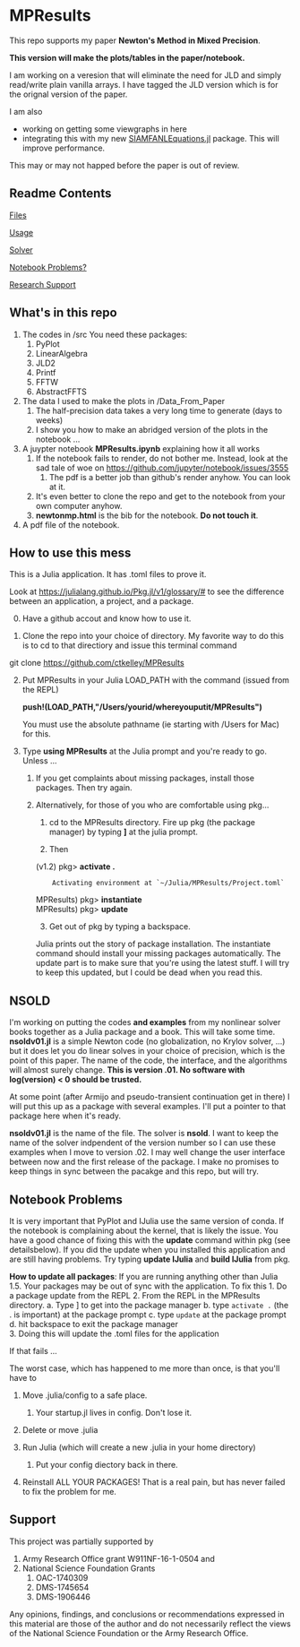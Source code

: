 # MPResults

This repo supports my paper __Newton's Method in Mixed Precision__. 

__This version will make the plots/tables in the paper/notebook.__

I am working on a veresion that will eliminate the need for JLD and simply read/write plain vanilla arrays. I have tagged the JLD version which is for the orignal version of the paper.

I am also

  - working on getting some viewgraphs in here
  - integrating this with my new [SIAMFANLEquations.jl](#https://github.com/ctkelley/SIAMFANLEquations.jl) package. This will improve performance.
  
This may or may not happed before the paper is out of review.

## Readme Contents

[Files](#What's-in-this-repo)

[Usage](#How-to-use-this-mess)

[Solver](#NSOLD)

[Notebook Problems?](#Notebook-Problems)

[Research Support](#Support)


## What's in this repo

1. The codes in /src
   You need these packages: 
   1. PyPlot
   2. LinearAlgebra
   3. JLD2
   4. Printf
   5. FFTW
   6. AbstractFFTS
2. The data I used to make the plots in /Data_From_Paper
   1. The half-precision data takes a very long time to generate (days to weeks)
   2. I show you how to make an abridged version of the plots in the notebook ...
3. A juypter notebook **MPResults.ipynb** explaining how it all works
   1. If the notebook fails to render, do not bother me. Instead, look at the sad tale of woe on
       https://github.com/jupyter/notebook/issues/3555
       1. The pdf is a better job than github's render anyhow. You can look at it.
   2. It's even better to clone the repo and get to the notebook from your own computer anyhow.
   3. __newtonmp.html__ is the bib for the notebook. __Do not touch it__.
4. A pdf file of the notebook.

## How to use this mess

This is a Julia application. It has .toml files to prove it.

Look at https://julialang.github.io/Pkg.jl/v1/glossary/# to see the difference between an application, 
a project, and a package.

0. Have a github accout and know how to use it.

1. Clone the repo into your choice of directory. My favorite way to do this is to cd to that directiory and issue this terminal command

git clone https://github.com/ctkelley/MPResults

2. Put MPResults in your Julia LOAD_PATH with the command (issued from the REPL)

   __push!(LOAD_PATH,"/Users/yourid/whereyouputit/MPResults")__
   
   You must use the absolute pathname (ie starting with /Users for Mac) for this.
3. Type __using MPResults__ at the Julia prompt and you're ready to go. Unless ...
     1. If you get complaints about missing packages, install those packages. Then try again.
     2. Alternatively, for those of you who are comfortable using pkg...
         1. cd to the MPResults directory. Fire up pkg (the package manager) by typing __]__ at the julia prompt. 
         
         2. Then
     
        (v1.2) pkg> __activate .__
        
                Activating environment at `~/Julia/MPResults/Project.toml`

        MPResults) pkg> __instantiate__<br>
        MPResults) pkg> __update__
       
          3. Get out of pkg by typing a backspace. 
          
          Julia prints out the story of package installation. The instantiate command should install your missing packages automatically. The update part is to make sure that you're using the latest stuff. I will try to keep this updated, but I could be dead when you read this.
        
        
 

        
       

## NSOLD

I'm working on putting the codes __and examples__ from my nonlinear solver books together as a Julia package and a book. This will take some time. __nsoldv01.jl__ is a simple Newton code (no globalization, no Krylov solver, ...) but it does let you do linear solves in your choice of precision, which is the point of this paper. The name of the code, the interface, and the algorithms will almost surely change. __This is version .01. No software with log(version) < 0 should be trusted.__

At some point (after Armijo and pseudo-transient continuation get in there) I will put this up as a package with several examples. I'll put a pointer to that package here when it's ready.

__nsoldv01.jl__ is the name of the file. The solver is __nsold__. I want to keep the name of the solver indpendent of the version number so I can use these examples when I move to version .02. I may well change the user interface between now and the first release of the package. I make no promises to keep things in sync between the pacakge and this repo, but will try. 

## Notebook Problems
 
It is very important that PyPlot and IJulia use the same version of conda. If the notebook is complaining about the kernel, that is likely the issue. You have a good chance of fixing this with the __update__ command within pkg (see detailsbelow). If you did the update when you installed this application and are still having problems. Try typing __update IJulia__ and __build IJulia__ from pkg. 


__How to update all packages__: If you are running anything other than Julia 1.5. Your packages may be out of sync with the application. To fix this
       1. Do a package update from the REPL
       2. From the REPL in the MPResults directory. 
          a. Type ] to get into the package manager
          b. type  ```activate .``` (the . is important) at the package prompt
          c. type ```update``` at the package prompt
          d. hit backspace to exit the package manager   
       3. Doing this will update the .toml files for the application   

If that fails ...

The worst case, which has happened to me more than once, is that you'll have to 

   1. Move .julia/config to a safe place.
      1. Your startup.jl lives in config. Don't lose it.
        
   2. Delete or move .julia
   
   3. Run Julia (which will create a new .julia in your home directory)
      1. Put your config diectory back in there. 
      
  4. Reinstall ALL YOUR PACKAGES! That is a real pain, but has never failed to fix the problem for me.    
      
   
        
   
        

## Support

This project was partially supported by
1. Army Research Office grant W911NF-16-1-0504 and
2. National Science Foundation Grants
   1. OAC-1740309
   2. DMS-1745654
   3. DMS-1906446
   
Any opinions, findings, and conclusions or
recommendations expressed in this material are those of the author and
do not necessarily reflect the views of the National
Science Foundation
or the Army Research Office.
